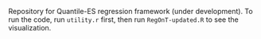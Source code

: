 Repository for Quantile-ES regression framework (under development).
To run the code, run `utility.r` first, then run `RegOnT-updated.R` to see the visualization.
